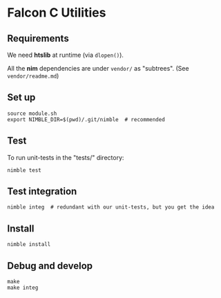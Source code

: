 # Falcon C Utilities

## Requirements
We need **htslib** at runtime (via `dlopen()`).

All the **nim** dependencies are under `vendor/` as
"subtrees". (See `vendor/readme.md`)

## Set up

    source module.sh
    export NIMBLE_DIR=$(pwd)/.git/nimble  # recommended

## Test
To run unit-tests in the "tests/" directory:

    nimble test

## Test integration

    nimble integ  # redundant with our unit-tests, but you get the idea

## Install

    nimble install

## Debug and develop

    make
    make integ
